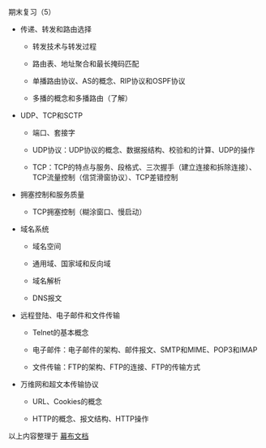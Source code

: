     

期末复习（5）

- 传递、转发和路由选择
    
    - 转发技术与转发过程
        
    - 路由表、地址聚合和最长掩码匹配
        
    - 单播路由协议、AS的概念、RIP协议和OSPF协议
        
    - 多播的概念和多播路由（了解）
        
    
- UDP、TCP和SCTP
    
    - 端口、套接字
        
    - UDP协议：UDP协议的概念、数据报结构、校验和的计算、UDP的操作
        
    - TCP：TCP的特点与服务、段格式、三次握手（建立连接和拆除连接）、TCP流量控制（信贷滑窗协议）、TCP差错控制
        
    
- 拥塞控制和服务质量
    
    - TCP拥塞控制（糊涂窗口、慢启动）
        
    
- 域名系统
    
    - 域名空间
        
    - 通用域、国家域和反向域
        
    - 域名解析
        
    - DNS报文
        
    
- 远程登陆、电子邮件和文件传输
    
    - Telnet的基本概念
        
    - 电子邮件：电子邮件的架构、邮件报文、SMTP和MIME、POP3和IMAP
        
    - 文件传输：FTP的架构、FTP的连接、FTP的传输方式
        
    
- 万维网和超文本传输协议
    
    - URL、Cookies的概念
        
    - HTTP的概念、报文结构、HTTP操作
        
    

以上内容整理于 [幕布文档](https://mubu.com?s=export-pdf)